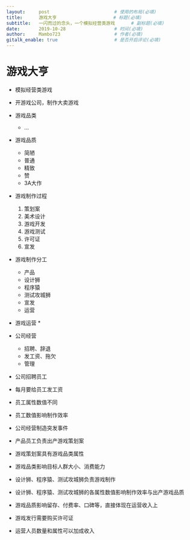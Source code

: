 ```yaml
---
layout:     post                        # 使用的布局(必填)
title:      游戏大亨                     # 标题(必填)
subtitle:   一闪而过的念头，一个模拟经营类游戏      # 副标题(必填)
date:       2019-10-28                  # 时间(必填)
author:     Mambo723                    # 作者(必填)
gitalk_enable: true                     # 是否开启评论(必填)
---
```


# 游戏大亨
* 模拟经营类游戏
* 开游戏公司，制作大卖游戏
* 游戏品类
  * ...
* 游戏品质
  * 简陋
  * 普通
  * 精致
  * 赞
  * 3A大作
* 游戏制作过程
  1. 策划案
  2. 美术设计
  3. 游戏开发
  4. 游戏测试
  5. 许可证
  6. 宣发
* 游戏制作分工
  * 产品
  * 设计狮
  * 程序猿
  * 测试攻城狮
  * 宣发
  * 运营
* 游戏运营
  * 
* 公司经营
  * 招聘、辞退
  * 发工资、拖欠
  * 管理

* 公司招聘员工
* 每月要给员工发工资
* 员工属性数值不同
* 员工数值影响制作效率
* 公司经营制造突发事件
* 产品员工负责出产游戏策划案
* 游戏策划案具有游戏品类属性
* 游戏品类影响目标人群大小、消费能力
* 设计狮、程序猿、测试攻城狮负责游戏制作
* 设计狮、程序猿、测试攻城狮的各属性数值影响制作效率与出产游戏品质
* 游戏品质影响留存、付费率、口碑等，直接体现在运营收入上
* 游戏发行需要购买许可证
* 运营人员数量和属性可以加成收入